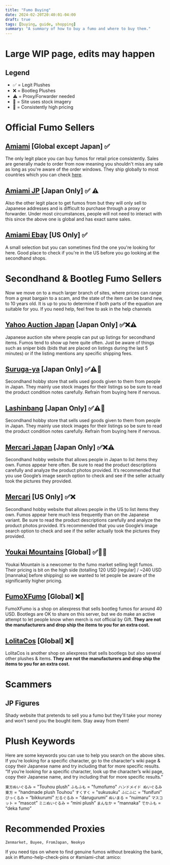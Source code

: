 ```yaml
---
title: "Fumo Buying"
date: 2024-02-20T20:40:01-04:00
draft: true
tags: [buying, guide, shopping]
summary: "A summary of how to buy a fumo and where to buy them."
---
```


# Large WIP page, edits may happen

## Legend
- ✅ = Legit Plushes
- ❌ = Bootleg Plushes
- ⚠️ = Proxy/Forwarder needed
- 🛑 = Site uses stock imagery
- 💸 = Consistently high pricing

# Official Fumo Sellers
## [Amiami](https://www.amiami.com/eng/) [Global except Japan] ✅
The only legit place you can buy fumos for retail price consistently. Sales are generally made to order from now meaning you shouldn't miss any sale as long as you're aware of the order windows. They ship globally to most countries which you can check [here](https://support.amiami.com/hc/en-us/articles/360048840471-Available-Shipping-method-table-by-country).

## [Amiami JP](https://www.amiami.jp/) [Japan Only] ✅ ⚠️
Also the other legit place to get fumos from but they will only sell to Japanese addresses and is difficult to purchase through a proxy or forwarder. Under most circumstances, people will not need to interact with this since the above one is global and has exact same sales.

## [Amiami Ebay](https://www.ebay.com/sch/i.html?_dkr=1&iconV2Request=true&_blrs=recall_filtering&_ssn=amiami_com&store_cat=0&store_name=amiamijapan&_oac=1&_nkw=fumofumo%20touhou) [US Only] ✅
A small selection but you can sometimes find the one you're looking for here. Good place to check if you're in the US before you go looking at the secondhand shops.


# Secondhand & Bootleg Fumo Sellers
Now we move on to a much larger branch of sites, where prices can range from a great bargain to a scam, and the state of the item can be brand new, to 10 years old. It is up to you to determine if both parts of the equation are suitable for you. If you need help, feel free to ask in the help channels

## [Yahoo Auction Japan](https://auctions.yahoo.co.jp/) [Japan Only] ✅❌⚠️
Japanese auction site where people can put up listings for secondhand items. Fumos tend to show up here quite often. Just be aware of things such as sniper bids (bids that are placed on listings during the last 5 minutes) or if the listing mentions any specific shipping fees.

## [Suruga-ya](https://www.suruga-ya.jp/) [Japan Only] ✅⚠️🛑
Secondhand hobby store that sells used goods given to them from people in Japan. They mainly use stock images for their listings so be sure to read the product condition notes carefully. Refrain from buying here if nervous.

## [Lashinbang](https://shop.lashinbang.com/) [Japan Only] ✅⚠️🛑
Secondhand hobby store that sells used goods given to them from people in Japan. They mainly use stock images for their listings so be sure to read the product condition notes carefully. Refrain from buying here if nervous.

## [Mercari Japan](https://jp.mercari.com/) [Japan Only] ✅❌⚠️
Secondhand hobby website that allows people in Japan to list items they own. Fumos appear here often. Be sure to read the product descriptions carefully and analyze the product photos provided. It’s recommended that you use Google’s image search option to check and see if the seller actually took the pictures they provided.

## [Mercari](https://www.mercari.com/) [US Only] ✅❌
Secondhand hobby website that allows people in the US to list items they own. Fumos appear here much less frequently than on the Japanese variant. Be sure to read the product descriptions carefully and analyze the product photos provided. It’s recommended that you use Google’s image search option to check and see if the seller actually took the pictures they provided.

## [Youkai Mountains](https://youkaimountain.com/) [Global] ✅🛑💸
Youkai Mountain is a newcomer to the fumo market selling legit fumos. Their pricing is bit on the high side (totalling 120 USD [regular] / ~240 USD [mannaka] before shipping) so we wanted to let people be aware of the significantly higher pricing.

## [FumoXFumo](https://fumoxfumo.aliexpress.com/store/1102007008) [Global] ❌🛑
FumoXFumo is a shop on aliexpress that sells bootleg fumos for around 40 USD. Bootlegs are OK to share on this server, but we do make an active attempt to let people know when merch is not official by Gift. **They are not the manufacturers and drop ship the items to you for an extra cost.**

## [LolitaCos](https://www.aliexpress.com/store/1101429881) [Global] ❌🛑
LolitaCos is another shop on aliexpress that sells bootlegs but also several other plushes & items. **They are not the manufacturers and drop ship the items to you for an extra cost.**

# Scammers
## JP Figures
Shady website that pretends to sell you a fumo but they'll take your money and won't send you the bought item. Stay away from them!


# Plush Keywords
Here are some keywords you can use to help you search on the above sites. If you're looking for a specific character, go to the character's wiki page & copy their Japanese name and try including that for more specific results.
“If you’re looking for a specific character, look up the character’s wiki page, copy their Japanese name, and try including that for more specific results.”

`東方ぬいぐるみ` = "Touhou plush"
`ふもふも` = "fumofumo"
`ハンドメイド ぬいぐるみ 東方` = "handmade plush Touhou"
`すくすく` = "sukusuku"
`ふにふに` = “funifuni”
`びっくるみ` = “bikkurumi”
`だるぐるみ` = “darugurumi”
`ぬいまる` = “nuimaru”
`マスコット` = “mascot”
`ミニぬいぐるみ` = “mini plush”
`まんなか` = “mannaka”
`でかふも` = “deka fumo”

# Recommended Proxies
`Zenmarket, Buyee, FromJapan, Neokyo`

If you need tips on where to find genuine fumos without breaking the bank, ask in #fumo-help-check-pins or #amiami-chat :amico:
